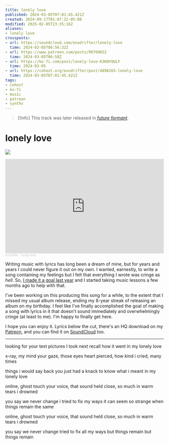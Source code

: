 ```yaml
---
title: lonely love
published: 2024-03-05T07:01:45.421Z
created: 2024-09-17T01:07:22-05:00
modified: 2025-02-05T23:35:16Z
aliases:
- lonely love
crossposts:
- url: https://soundcloud.com/exodrifter/lonely-love
  time: 2024-03-05T06:56:32Z
- url: https://www.patreon.com/posts/99769652
  time: 2024-03-05T06:58Z
- url: https://ko-fi.com/post/lonely-love-K3K0V9ULF
  time: 2024-03-05
- url: https://cohost.org/exodrifter/post/4898265-lonely-love
  time: 2024-03-05T07:01:45.421Z
tags:
- cohost
- ko-fi
- music
- patreon
- synthv
---
```


> [!info]
> This track was later released in *[future formant](../albums/future-formant/lonely-love.md)*.

# lonely love

![](../albums/future-formant/lonely-love.png)

<iframe width="100%" height="300" scrolling="no" frameborder="no" allow="autoplay" src="https://w.soundcloud.com/player/?url=https%3A//api.soundcloud.com/tracks/1765475937&color=%23ff5500&auto_play=false&hide_related=false&show_comments=true&show_user=true&show_reposts=false&show_teaser=true&visual=true"></iframe><div style="font-size: 10px; color: #cccccc;line-break: anywhere;word-break: normal;overflow: hidden;white-space: nowrap;text-overflow: ellipsis; font-family: Interstate,Lucida Grande,Lucida Sans Unicode,Lucida Sans,Garuda,Verdana,Tahoma,sans-serif;font-weight: 100;"><a href="https://soundcloud.com/exodrifter" title="exodrifter" target="_blank" style="color: #cccccc; text-decoration: none;">exodrifter</a> · <a href="https://soundcloud.com/exodrifter/lonely-love" title="lonely love" target="_blank" style="color: #cccccc; text-decoration: none;">lonely love</a></div>

Writing music with lyrics has long been a dream of mine, but for years and years I could never figure it out on my own. I wanted, earnestly, to write a song containing my feelings but I felt that everything I wrote was cringe as _hell_. So, [I made it a goal last year](20230117184206.md) and I started taking music lessons a few months ago to help with that.

I've been working on this producing this song for a while, to the extent that I missed my usual album release, ending my 8-year streak of releasing an album on my birthday. I feel like I've finally accomplished the goal of making a song with lyrics in it that doesn't sound immediately and overwhelmingly cringe (at least to me). I'm happy to finally get here.

I hope you can enjoy it. Lyrics below the cut, there's an HQ download on my [Patreon](https://www.patreon.com/posts/99769652), and you can find it on [SoundCloud](https://soundcloud.com/exodrifter/lonely-love) too.

---

looking for your text
pictures I took next
recall how it went
in my lonely love

x-ray, my mind
your gaze, those eyes
heart pierced, how kind
i cried, many times

things i would say back
you just had a knack
to know what i meant
in my lonely love

online, ghost touch
your voice, that sound
held close, so much
in warm tears i drowned

you say we never change
i tried to fix my ways
it can seem so strange when
things remain the same

online, ghost touch
your voice, that sound
held close, so much
in warm tears i drowned

you say we never change
tried to fix all my ways
but things remain
but things remain
